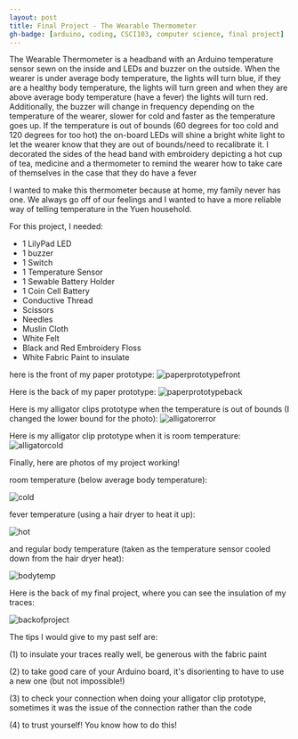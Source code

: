 ```yaml
---
layout: post
title: Final Project - The Wearable Thermometer 
gh-badge: [arduino, coding, CSCI103, computer science, final project]
---
```


The Wearable Thermometer is a headband with an Arduino temperature sensor sewn on the inside and LEDs and buzzer on the outside. When the wearer is under average body temperature, the lights will turn blue, if they are a healthy body temperature, the lights will turn green and when they are above average body temperature (have a fever) the lights will turn red. Additionally, the buzzer will change in frequency depending on the temperature of the wearer, slower for cold and faster as the temperature goes up. If the temperature is out of bounds (60 degrees for too cold and 120 degrees for too hot) the on-board LEDs will shine a bright white light to let the wearer know that they are out of bounds/need to recalibrate it. I decorated the sides of the head band with embroidery depicting a hot cup of tea, medicine and a thermometer to remind the wearer how to take care of themselves in the case that they do have a fever 

I wanted to make this thermometer because at home, my family never has one. We always go off of our feelings and I wanted to have a more reliable way of telling temperature in the Yuen household. 

For this project, I needed:
* 1 LilyPad LED 
* 1 buzzer
* 1 Switch 
* 1 Temperature Sensor 
* 1 Sewable Battery Holder 
* 1 Coin Cell Battery 
* Conductive Thread 
* Scissors
* Needles 
* Muslin Cloth 
* White Felt 
* Black and Red Embroidery Floss 
* White Fabric Paint to insulate 

here is the front of my paper prototype: 
![paperprototypefront](https://caprixrwy2.github.io/img/paperprototypewithbatt1.jpg)

Here is the back of my paper prototype: 
![paperprototypeback](https://caprixrwy2.github.io/img/paperprototype-back.jpg)

Here is my alligator clips prototype when the temperature is out of bounds (I changed the lower bound for the photo): 
![alligatorerror](https://caprixrwy2.github.io/img/alligator-error.jpg)

Here is my alligator clip prototype when it is room temperature:
![alligatorcold](https://caprixrwy2.github.io/img/alligatorcold.jpg)

Finally, here are photos of my project working! 

room temperature (below average body temperature):

![cold](https://caprixrwy2.github.io/img/cold.jpg)

fever temperature (using a hair dryer to heat it up):

![hot](https://caprixrwy2.github.io/img/fever.JPG)

and regular body temperature (taken as the temperature sensor cooled down from the hair dryer heat):

![bodytemp](https://caprixrwy2.github.io/img/regulartemp.JPG)

Here is the back of my final project, where you can see the insulation of my traces: 

![backofproject](https://caprixrwy2.github.io/img/projectback.JPG)

The tips I would give to my past self are: 

(1) to insulate your traces really well, be generous with the fabric paint

(2) to take good care of your Arduino board, it's disorienting to have to use a new one (but not impossible!) 

(3) to check your connection when doing your alligator clip prototype, sometimes it was the issue of the connection rather than the code 

(4) to trust yourself! You know how to do this! 

